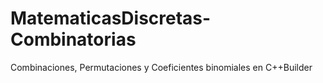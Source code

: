 # MatematicasDiscretas-Combinatorias
Combinaciones, Permutaciones y Coeficientes binomiales en C++Builder
